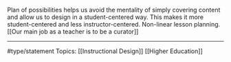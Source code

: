 Plan of possibilities helps us avoid the mentality of simply covering content and allow us to design in a student-centered way. This makes it more student-centered and less instructor-centered. Non-linear lesson planning. [[Our main job as a teacher is to be a curator]]
* * *
#type/statement Topics: [[Instructional Design]] [[Higher Education]]
